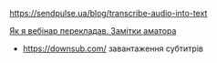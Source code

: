 https://sendpulse.ua/blog/transcribe-audio-into-text 



[Як я вебінар перекладав. Замітки аматора](https://www.linkedin.com/pulse/%25D1%258F%25D0%25BA-%25D1%258F-%25D0%25B2%25D0%25B5%25D0%25B1%25D1%2596%25D0%25BD%25D0%25B0%25D1%2580-%25D0%25BF%25D0%25B5%25D1%2580%25D0%25B5%25D0%25BA%25D0%25BB%25D0%25B0%25D0%25B4%25D0%25B0%25D0%25B2-%25D0%25B7%25D0%25B0%25D0%25BC%25D1%2596%25D1%2582%25D0%25BA%25D0%25B8-%25D0%25B0%25D0%25BC%25D0%25B0%25D1%2582%25D0%25BE%25D1%2580%25D0%25B0-oleksandr-pupena/?trackingId=T7XpsoW%2FLMbsBdc3I09PJA%3D%3D)

- https://downsub.com/ завантаження субтитрів